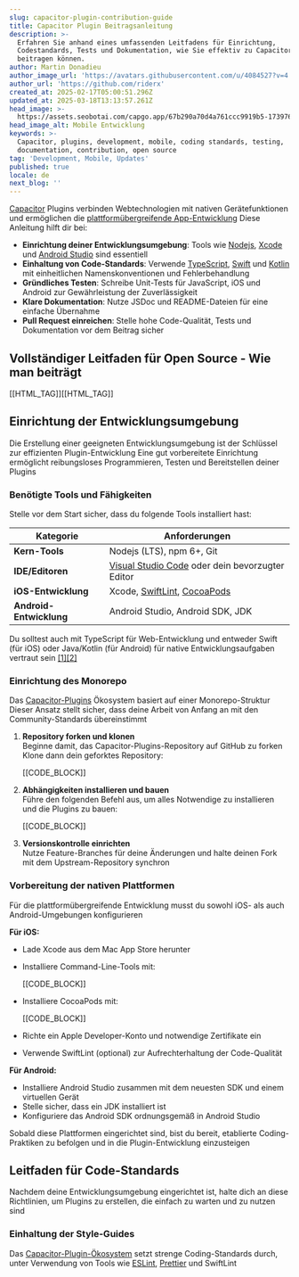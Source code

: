 ```yaml
---
slug: capacitor-plugin-contribution-guide
title: Capacitor Plugin Beitragsanleitung
description: >-
  Erfahren Sie anhand eines umfassenden Leitfadens für Einrichtung,
  Codestandards, Tests und Dokumentation, wie Sie effektiv zu Capacitor-Plugins
  beitragen können.
author: Martin Donadieu
author_image_url: 'https://avatars.githubusercontent.com/u/4084527?v=4'
author_url: 'https://github.com/riderx'
created_at: 2025-02-17T05:00:51.296Z
updated_at: 2025-03-18T13:13:57.261Z
head_image: >-
  https://assets.seobotai.com/capgo.app/67b290a70d4a761ccc9919b5-1739768465938.jpg
head_image_alt: Mobile Entwicklung
keywords: >-
  Capacitor, plugins, development, mobile, coding standards, testing,
  documentation, contribution, open source
tag: 'Development, Mobile, Updates'
published: true
locale: de
next_blog: ''
---
```


[Capacitor](https://capacitorjscom/) Plugins verbinden Webtechnologien mit nativen Gerätefunktionen und ermöglichen die [plattformübergreifende App-Entwicklung](https://capgoapp/blog/cross-platform-mobile-app-development-guide-2024/) Diese Anleitung hilft dir bei:

-   **Einrichtung deiner Entwicklungsumgebung**: Tools wie [Nodejs](https://nodejsorg/en), [Xcode](https://developerapplecom/xcode/) und [Android Studio](https://developerandroidcom/studio) sind essentiell
-   **Einhaltung von Code-Standards**: Verwende [TypeScript](https://wwwtypescriptlangorg/), [Swift](https://developerapplecom/swift/) und [Kotlin](https://kotlinlangorg/) mit einheitlichen Namenskonventionen und Fehlerbehandlung
-   **Gründliches Testen**: Schreibe Unit-Tests für JavaScript, iOS und Android zur Gewährleistung der Zuverlässigkeit
-   **Klare Dokumentation**: Nutze JSDoc und README-Dateien für eine einfache Übernahme
-   **Pull Request einreichen**: Stelle hohe Code-Qualität, Tests und Dokumentation vor dem Beitrag sicher

## Vollständiger Leitfaden für Open Source - Wie man beiträgt

[[HTML_TAG]][[HTML_TAG]]

## Einrichtung der Entwicklungsumgebung

Die Erstellung einer geeigneten Entwicklungsumgebung ist der Schlüssel zur effizienten Plugin-Entwicklung Eine gut vorbereitete Einrichtung ermöglicht reibungsloses Programmieren, Testen und Bereitstellen deiner Plugins

### Benötigte Tools und Fähigkeiten

Stelle vor dem Start sicher, dass du folgende Tools installiert hast:

| Kategorie | Anforderungen |
| --- | --- |
| **Kern-Tools** | Nodejs (LTS), npm 6+, Git |
| **IDE/Editoren** | [Visual Studio Code](https://codevisualstudiocom/) oder dein bevorzugter Editor |
| **iOS-Entwicklung** | Xcode, [SwiftLint](https://githubcom/realm/SwiftLint), [CocoaPods](https://cocoapodsorg/) |
| **Android-Entwicklung** | Android Studio, Android SDK, JDK |

Du solltest auch mit TypeScript für Web-Entwicklung und entweder Swift (für iOS) oder Java/Kotlin (für Android) für native Entwicklungsaufgaben vertraut sein [\[1\]](https://githubcom/capawesome-team/capacitor-plugins/blob/main/CONTRIBUTINGmd)[\[2\]](https://githubcom/ionic-team/capacitor-plugins/blob/main/CONTRIBUTINGmd)

### Einrichtung des Monorepo

Das [Capacitor-Plugins](https://capgoapp/plugins/) Ökosystem basiert auf einer Monorepo-Struktur Dieser Ansatz stellt sicher, dass deine Arbeit von Anfang an mit den Community-Standards übereinstimmt

1.  **Repository forken und klonen**  
    Beginne damit, das Capacitor-Plugins-Repository auf GitHub zu forken Klone dann dein geforktes Repository:
    
    [[CODE_BLOCK]]
    
2.  **Abhängigkeiten installieren und bauen**  
    Führe den folgenden Befehl aus, um alles Notwendige zu installieren und die Plugins zu bauen:
    
    [[CODE_BLOCK]]
    
3.  **Versionskontrolle einrichten**  
    Nutze Feature-Branches für deine Änderungen und halte deinen Fork mit dem Upstream-Repository synchron
    

### Vorbereitung der nativen Plattformen

Für die plattformübergreifende Entwicklung musst du sowohl iOS- als auch Android-Umgebungen konfigurieren

**Für iOS:**

-   Lade Xcode aus dem Mac App Store herunter
    
-   Installiere Command-Line-Tools mit:
    
    [[CODE_BLOCK]]
    
-   Installiere CocoaPods mit:
    
    [[CODE_BLOCK]]
    
-   Richte ein Apple Developer-Konto und notwendige Zertifikate ein
    
-   Verwende SwiftLint (optional) zur Aufrechterhaltung der Code-Qualität
    

**Für Android:**

-   Installiere Android Studio zusammen mit dem neuesten SDK und einem virtuellen Gerät
-   Stelle sicher, dass ein JDK installiert ist
-   Konfiguriere das Android SDK ordnungsgemäß in Android Studio

Sobald diese Plattformen eingerichtet sind, bist du bereit, etablierte Coding-Praktiken zu befolgen und in die Plugin-Entwicklung einzusteigen

## Leitfaden für Code-Standards

Nachdem deine Entwicklungsumgebung eingerichtet ist, halte dich an diese Richtlinien, um Plugins zu erstellen, die einfach zu warten und zu nutzen sind

### Einhaltung der Style-Guides

Das [Capacitor-Plugin-Ökosystem](https://capgoapp/blog/capacitor-comprehensive-guide/) setzt strenge Coding-Standards durch, unter Verwendung von Tools wie [ESLint](https://eslintorg/), [Prettier](https://prettierio/) und SwiftLint